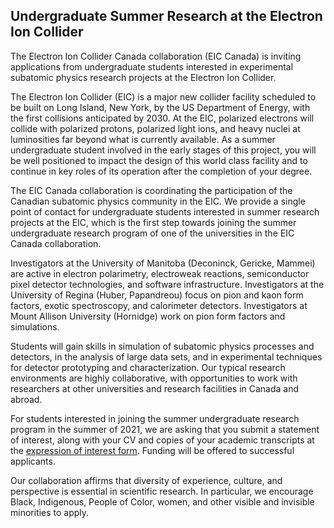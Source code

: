 ## Undergraduate Summer Research at the Electron Ion Collider

The Electron Ion Collider Canada collaboration (EIC Canada) is inviting applications from undergraduate students interested in experimental subatomic physics research projects at the Electron Ion Collider.

The Electron Ion Collider (EIC) is a major new collider facility scheduled to be built on Long Island, New York, by the US Department of Energy, with the first collisions anticipated by 2030. At the EIC, polarized electrons will collide with polarized protons, polarized light ions, and heavy nuclei at luminosities far beyond what is currently available. As a summer undergraduate student involved in the early stages of this project, you will be well positioned to impact the design of this world class facility and to continue in key roles of its operation after the completion of your degree.

The EIC Canada collaboration is coordinating the participation of the Canadian subatomic physics community in the EIC. We provide a single point of contact for undergraduate students interested in summer research projects at the EIC, which is the first step towards joining the summer undergraduate research program of one of the universities in the EIC Canada collaboration.

Investigators at the University of Manitoba (Deconinck, Gericke, Mammei) are active in electron polarimetry, electroweak reactions, semiconductor pixel detector technologies, and software infrastructure. Investigators at the University of Regina (Huber, Papandreou) focus on pion and kaon form factors, exotic spectroscopy, and calorimeter detectors. Investigators at Mount Allison University (Hornidge) work on pion form factors and simulations.

Students will gain skills in simulation of subatomic physics processes and detectors, in the analysis of large data sets, and in experimental techniques for detector prototyping and characterization. Our typical research environments are highly collaborative, with opportunities to work with researchers at other universities and research facilities in Canada and abroad.

For students interested in joining the summer undergraduate research program in the summer of 2021, we are asking that you submit a statement of interest, along with your CV and copies of your academic transcripts at the [expression of interest form](http://eic-canada.org/undergraduate-research/form.html). Funding will be offered to successful applicants.

Our collaboration affirms that diversity of experience, culture, and perspective is essential in scientific research. In particular, we encourage Black, Indigenous, People of Color, women, and other visible and invisible minorities to apply.
